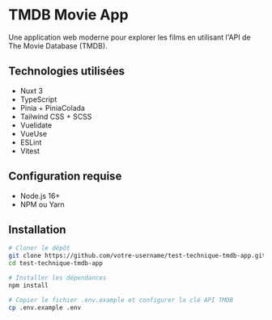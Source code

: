 # TMDB Movie App

Une application web moderne pour explorer les films en utilisant l'API de The Movie Database (TMDB).

## Technologies utilisées

- Nuxt 3
- TypeScript
- Pinia + PiniaColada
- Tailwind CSS + SCSS
- Vuelidate
- VueUse
- ESLint
- Vitest

## Configuration requise

- Node.js 16+
- NPM ou Yarn

## Installation

```bash
# Cloner le dépôt
git clone https://github.com/votre-username/test-technique-tmdb-app.git
cd test-technique-tmdb-app

# Installer les dépendances
npm install

# Copier le fichier .env.example et configurer la clé API TMDB
cp .env.example .env